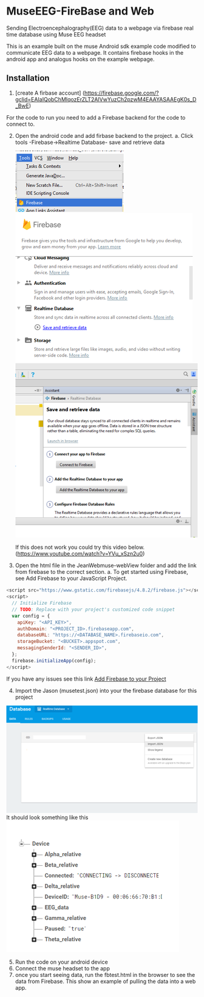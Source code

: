 # MuseEEG-FireBase and Web 

Sending Electroencephalography(EEG) data to a webpage via firebase real time database using Muse EEG headset

This is an example built on the muse Android sdk example code modified to communicate EEG data to a webpage. 
It contains firebase hooks in the android app and analogus hooks on the example webpage.

## Installation
1. [create A firbase account] (https://firebase.google.com/?gclid=EAIaIQobChMIqozErZLT2AIVwYuzCh2pzwM4EAAYASAAEgK0s_D_BwE)

For the code to run you need to add a Firebase backend for the code to connect to.

2.	Open the android code and add firbase backend to the project.
	a.	Click tools -Firebase->Realtime Database- save and retrieve data

	![record screenshot](img/fbsetup1.png)
	![record screenshot](img/fbsetup2.png)
	![record screenshot](img/fbsetup3.png)
	
	
	If this does not work you could try this video below.(https://www.youtube.com/watch?v=YVu_xSzn2u0)

3.	Open the html file in the JeanWebmuse-webView folder and add the link from firebase to the correct section.
	a.	To get started using Firebase, see Add Firebase to your JavaScript Project.

```javascript
<script src="https://www.gstatic.com/firebasejs/4.8.2/firebase.js"></script>
<script>
  // Initialize Firebase
  // TODO: Replace with your project's customized code snippet
  var config = {
    apiKey: "<API_KEY>",
    authDomain: "<PROJECT_ID>.firebaseapp.com",
    databaseURL: "https://<DATABASE_NAME>.firebaseio.com",
    storageBucket: "<BUCKET>.appspot.com",
    messagingSenderId: "<SENDER_ID>",
  };
  firebase.initializeApp(config);
</script>
```
If you have any issues see this link [Add Firebase to your Project](https://firebase.google.com/docs/web/setup)	
	

4.	Import the Jason (musetest.json) into your the firebase database for this project 

![screenshot](img/fbsetup4.png)
It should look something like this
![screenshot](img/fbsetup5.png)

5.	Run the code on your android device
6.	Connect the muse headset to the app
7.	once you start seeing data, run the fbtest.html in the browser to see the data from Firebase. This show an example of pulling the data into a web app.
